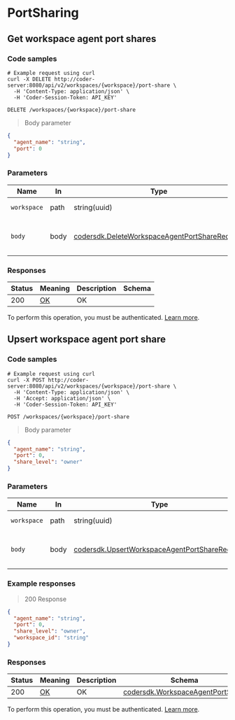 # PortSharing

## Get workspace agent port shares

### Code samples

```shell
# Example request using curl
curl -X DELETE http://coder-server:8080/api/v2/workspaces/{workspace}/port-share \
  -H 'Content-Type: application/json' \
  -H 'Coder-Session-Token: API_KEY'
```

`DELETE /workspaces/{workspace}/port-share`

> Body parameter

```json
{
  "agent_name": "string",
  "port": 0
}
```

### Parameters

| Name        | In   | Type                                                                                                     | Required | Description                       |
| ----------- | ---- | -------------------------------------------------------------------------------------------------------- | -------- | --------------------------------- |
| `workspace` | path | string(uuid)                                                                                             | true     | Workspace ID                      |
| `body`      | body | [codersdk.DeleteWorkspaceAgentPortShareRequest](schemas.md#codersdkdeleteworkspaceagentportsharerequest) | true     | Delete port sharing level request |

### Responses

| Status | Meaning                                                 | Description | Schema |
| ------ | ------------------------------------------------------- | ----------- | ------ |
| 200    | [OK](https://tools.ietf.org/html/rfc7231#section-6.3.1) | OK          |        |

To perform this operation, you must be authenticated. [Learn more](authentication.md).

## Upsert workspace agent port share

### Code samples

```shell
# Example request using curl
curl -X POST http://coder-server:8080/api/v2/workspaces/{workspace}/port-share \
  -H 'Content-Type: application/json' \
  -H 'Accept: application/json' \
  -H 'Coder-Session-Token: API_KEY'
```

`POST /workspaces/{workspace}/port-share`

> Body parameter

```json
{
  "agent_name": "string",
  "port": 0,
  "share_level": "owner"
}
```

### Parameters

| Name        | In   | Type                                                                                                     | Required | Description                       |
| ----------- | ---- | -------------------------------------------------------------------------------------------------------- | -------- | --------------------------------- |
| `workspace` | path | string(uuid)                                                                                             | true     | Workspace ID                      |
| `body`      | body | [codersdk.UpsertWorkspaceAgentPortShareRequest](schemas.md#codersdkupsertworkspaceagentportsharerequest) | true     | Upsert port sharing level request |

### Example responses

> 200 Response

```json
{
  "agent_name": "string",
  "port": 0,
  "share_level": "owner",
  "workspace_id": "string"
}
```

### Responses

| Status | Meaning                                                 | Description | Schema                                                                         |
| ------ | ------------------------------------------------------- | ----------- | ------------------------------------------------------------------------------ |
| 200    | [OK](https://tools.ietf.org/html/rfc7231#section-6.3.1) | OK          | [codersdk.WorkspaceAgentPortShare](schemas.md#codersdkworkspaceagentportshare) |

To perform this operation, you must be authenticated. [Learn more](authentication.md).
